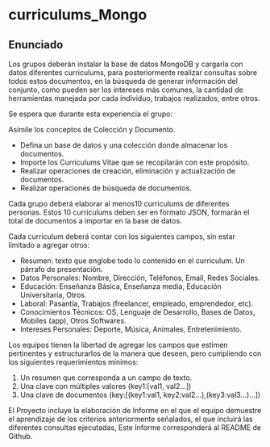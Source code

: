 # curriculums_Mongo

## Enunciado

Los grupos deberán instalar la base de datos MongoDB y cargarla con datos diferentes curriculums, para posteriormente realizar consultas sobre todos estos documentos, en la búsqueda de generar información del conjunto, como pueden ser los intereses más comunes, la cantidad de herramientas manejada por cada individuo, trabajos realizados, entre otros.

Se espera que durante esta experiencia el grupo:

Asimile los conceptos de Colección y Documento.
- Defina un base de datos y una colección donde almacenar los documentos.
- Importe los Curriculums Vitae que se recopilarán con este propósito.
- Realizar operaciones de creación, eliminación y actualización de documentos.
- Realizar operaciones de búsqueda de documentos.

Cada grupo deberá elaborar al menos10 curriculums de diferentes personas. Estos 10 curriculums deben ser en formato JSON, formarán el total de documentos a importar en la base de datos.

Cada curriculum deberá contar con los siguientes campos, sin estar limitado a agregar otros:
- Resumen: texto que englobe todo lo contenido en el curriculum. Un párrafo de presentación.
- Datos Personales: Nombre, Dirección, Teléfonos, Email, Redes Sociales.
- Educación: Enseñanza Básica, Enseñanza media, Educación Universitaria, Otros.
- Laboral: Pasantía, Trabajos (freelancer, empleado, emprendedor, etc).
- Conocimientos Técnicos: OS, Lenguaje de Desarrollo, Bases de Datos, Mobiles (app), Otros Softwares.
- Intereses Personales: Deporte, Música, Animales, Entretenimiento. 

 Los equipos tienen la libertad de agregar los campos que estimen pertinentes y estructurarlos de la manera que deseen, pero cumpliendo con los siguientes requerimientos mínimos:
1. Un resumen que corresponda a un campo de texto.
2. Una clave con múltiples valores (key1:[val1, val2…])
3. Una clave de documentos (key:[(key1:val1, key2:val2…),(key3:val3…)…])

El Proyecto incluye la elaboración de Informe en el que el equipo demuestre el aprendizaje de los criterios anteriormente señalados, el que incluirá las diferentes consultas ejecutadas, Este Informe corresponderá al README de Github.
